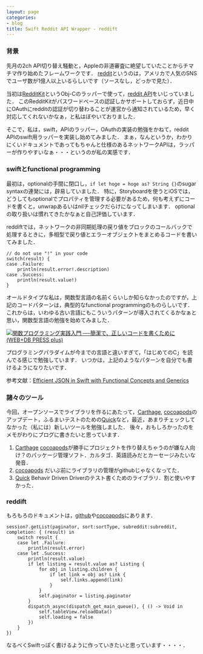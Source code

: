 ```yaml
---
layout: page
categories:
- blog
title: Swift Reddit API Wrapper - reddift
---
```


### 背景

先月の2ch API切り替え騒動と，Appleの非道審査に絶望していたことからチマチマ作り始めたフレームワークです．
[reddit](https://www.reddit.com)というのは，アメリカで人気のSNSでユーザ数が1億人以上いるらしいです（ソースなし，どっかで見た）．

当初は[RedditKit](https://github.com/sonsongithub/RedditKit)というObj-Cのラッパーで使って，[reddit API](http://www.reddit.com/dev/api)をいじっていました．
このRedditKitがパスワードベースの認証しかサポートしておらず，近日中にOAuthにredditの認証が切り替わることが運営から通知されているため，早く対応してくれないかなぁ，と私はぼやいておりました．

そこで，私は，swift，APIのラッパー，OAuthの実装の勉強をかねて，reddit APIのswift用ラッパーを実装し始めてみました．
まぁ，なんというか，わかりにくいドキュメントであってもちゃんと仕様のあるネットワークAPIは，ラッパーが作りやすいなぁ・・・というのが私の実感です．

### swiftとfunctional programming

最初は，optionalの手間に閉口し，```if let hoge = hoge as? String {}```のsugar syntaxの連発には，辟易していました．
特に，Storyboardを使うとiOSでは，どうしてもoptionalでプロパティを管理する必要があるため，何も考えずにコードを書くと，unwrapあるいはnilチェックだらけになってしまいます．
optionalの取り扱いは慣れてきたかなぁと自己評価しています．

reddiftでは，ネットワークの非同期処理の戻り値をブロックのコールバックで処理するときに，多相型で戻り値とエラーオブジェクトをまとめるコードを書いてみました．

    // do not use "!" in your code
    switch(result) {
    case .Failure: 
        println(result.error!.description)
    case .Success:
        println(result.value!)
    }

オールドタイプな私は，関数型言語の名前くらいしか知らなかったのですが，上記のコードパターンは，典型的なfunctional programmingのものらしいです．
これからは，いわゆる古い言語にもこういうパターンが導入されてくるかなぁと思い，関数型言語の勉強を始めてみました．

<a href="http://www.amazon.co.jp/exec/obidos/ASIN/4774169269/sonsonpicture-22/ref=nosim/" name="amazletlink" target="_blank"><img src="http://ecx.images-amazon.com/images/I/51C0LpV9lGL._SL160_.jpg" alt="関数プログラミング実践入門 ──簡潔で、正しいコードを書くために (WEB+DB PRESS plus)" style="border: none;" /></a>

プログラミングパラダイムが今までの言語と違いすぎて，「はじめてのC」を読んでる感じで勉強しています．
いつかは，上記のようなパターンを自分でも書けるようになりたいです．

参考文献：[Efficient JSON in Swift with Functional Concepts and Generics](https://robots.thoughtbot.com/efficient-json-in-swift-with-functional-concepts-and-generics)

### 諸々のツール

今回，オープンソースでライブラリを作るにあたって，[Carthage](https://github.com/Carthage/Carthage), [cocoapods](http://cocoapods.org)のアップデート，ふるまいテストのための[Quick](https://github.com/Quick/Quick)など，最近，あまりチェックしてなかった（私には）新しいツールを勉強しました．
後々，おもしろかったのをメモがわりにブログに書きたいと思っています．

 1. [Carthage](https://github.com/Carthage/Carthage) [cocoapods](http://cocoapods.org)が勝手にプロジェクトを作り替えちゃうのが嫌な人向け？のパッケージ管理ソフト．カルタゴ．英語読みだとカーセージみたいな発音．
 2. [cocoapods](http://cocoapods.org) だいぶ前にライブラリの管理がgithubじゃなくなってた．
 3. [Quick](https://github.com/Quick/Quick) Behavir Driven Driverのテスト書くためのライブラリ．割と使いやすかった．

### reddift

もろもろのドキュメントは，[github](https://github.com/sonsongithub/reddift)や[cocoapods](http://cocoadocs.org/docsets/reddift/1.1/)にあります．

    session?.getList(paginator, sort:sortType, subreddit:subreddit, completion: { (result) in
        switch result {
        case let .Failure:
            println(result.error)
        case let .Success:
            println(result.value)
            if let listing = result.value as? Listing {
                for obj in listing.children {
                    if let link = obj as? Link {
                        self.links.append(link)
                    }
                }
                self.paginator = listing.paginator
            }
            dispatch_async(dispatch_get_main_queue(), { () -> Void in
                self.tableView.reloadData()
                self.loading = false
            })
        }
    })
    
なるべくSwiftっぽく書けるように作っていきたいと思っています・・・・．